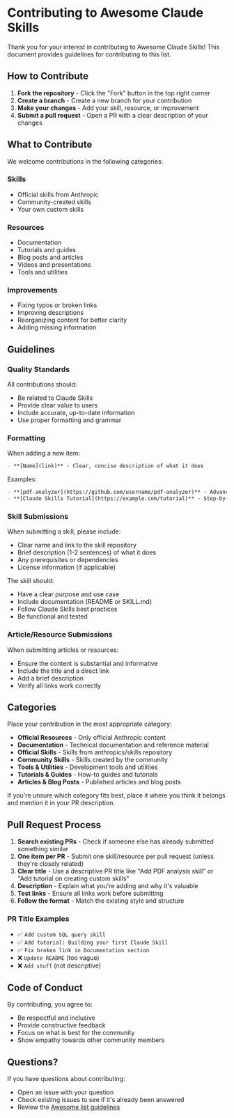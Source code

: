 # Contributing to Awesome Claude Skills

Thank you for your interest in contributing to Awesome Claude Skills! This document provides guidelines for contributing to this list.

## How to Contribute

1. **Fork the repository** - Click the "Fork" button in the top right corner
2. **Create a branch** - Create a new branch for your contribution
3. **Make your changes** - Add your skill, resource, or improvement
4. **Submit a pull request** - Open a PR with a clear description of your changes

## What to Contribute

We welcome contributions in the following categories:

### Skills

- Official skills from Anthropic
- Community-created skills
- Your own custom skills

### Resources

- Documentation
- Tutorials and guides
- Blog posts and articles
- Videos and presentations
- Tools and utilities

### Improvements

- Fixing typos or broken links
- Improving descriptions
- Reorganizing content for better clarity
- Adding missing information

## Guidelines

### Quality Standards

All contributions should:

- Be related to Claude Skills
- Provide clear value to users
- Include accurate, up-to-date information
- Use proper formatting and grammar

### Formatting

When adding a new item:

```markdown
- **[Name](link)** - Clear, concise description of what it does
```

Examples:

```markdown
- **[pdf-analyzer](https://github.com/username/pdf-analyzer)** - Advanced PDF analysis skill with OCR support
- **[Claude Skills Tutorial](https://example.com/tutorial)** - Step-by-step guide to creating your first skill
```

### Skill Submissions

When submitting a skill, please include:

- Clear name and link to the skill repository
- Brief description (1-2 sentences) of what it does
- Any prerequisites or dependencies
- License information (if applicable)

The skill should:

- Have a clear purpose and use case
- Include documentation (README or SKILL.md)
- Follow Claude Skills best practices
- Be functional and tested

### Article/Resource Submissions

When submitting articles or resources:

- Ensure the content is substantial and informative
- Include the title and a direct link
- Add a brief description
- Verify all links work correctly

## Categories

Place your contribution in the most appropriate category:

- **Official Resources** - Only official Anthropic content
- **Documentation** - Technical documentation and reference material
- **Official Skills** - Skills from anthropics/skills repository
- **Community Skills** - Skills created by the community
- **Tools & Utilities** - Development tools and utilities
- **Tutorials & Guides** - How-to guides and tutorials
- **Articles & Blog Posts** - Published articles and blog posts

If you're unsure which category fits best, place it where you think it belongs and mention it in your PR description.

## Pull Request Process

1. **Search existing PRs** - Check if someone else has already submitted something similar
2. **One item per PR** - Submit one skill/resource per pull request (unless they're closely related)
3. **Clear title** - Use a descriptive PR title like "Add PDF analysis skill" or "Add tutorial on creating custom skills"
4. **Description** - Explain what you're adding and why it's valuable
5. **Test links** - Ensure all links work before submitting
6. **Follow the format** - Match the existing style and structure

### PR Title Examples

- ✅ `Add custom SQL query skill`
- ✅ `Add tutorial: Building your first Claude Skill`
- ✅ `Fix broken link in Documentation section`
- ❌ `Update README` (too vague)
- ❌ `Add stuff` (not descriptive)

## Code of Conduct

By contributing, you agree to:

- Be respectful and inclusive
- Provide constructive feedback
- Focus on what is best for the community
- Show empathy towards other community members

## Questions?

If you have questions about contributing:

- Open an issue with your question
- Check existing issues to see if it's already been answered
- Review the [Awesome list guidelines](https://github.com/sindresorhus/awesome/blob/main/contributing.md)
